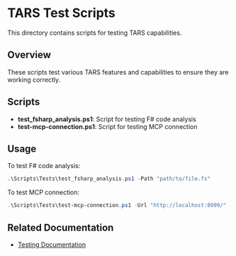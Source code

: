 # TARS Test Scripts

This directory contains scripts for testing TARS capabilities.

## Overview

These scripts test various TARS features and capabilities to ensure they are working correctly.

## Scripts

- **test_fsharp_analysis.ps1**: Script for testing F# code analysis
- **test-mcp-connection.ps1**: Script for testing MCP connection

## Usage

To test F# code analysis:

```powershell
.\Scripts\Tests\test_fsharp_analysis.ps1 -Path "path/to/file.fs"
```

To test MCP connection:

```powershell
.\Scripts\Tests\test-mcp-connection.ps1 -Url "http://localhost:8999/"
```

## Related Documentation

- [Testing Documentation](../docs/testing.md)
